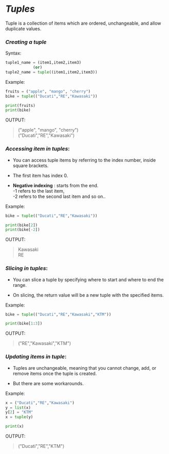 _Tuples_
==

Tuple is a collection of items which are ordered, unchangeable, and allow duplicate values.

### _Creating a tuple_

Syntax:
```python
tuple1_name = (item1,item2,item3)
            (or)
tuple2_name = tuple((item1,item2,item3))
```

Example:
```python
fruits = ("apple", "mango", "cherry")
bike = tuple(("Ducati","RE","Kawasaki"))

print(fruits)
print(bike)
```

OUTPUT:
>("apple", "mango", "cherry")  
>("Ducati","RE","Kawasaki")

### _Accessing item in tuples_:

- You can access tuple items by referring to the index number, inside square brackets.

- The first item has index 0.

- **Negative indexing** : starts from the end.  
-1 refers to the last item,   
-2 refers to the second last item and so on..

Example:

```python
bike = tuple(("Ducati","RE","Kawasaki"))

print(bike[2])
print(bike[-2])
```

OUTPUT:
>Kawasaki  
>RE

### _Slicing in tuples_:

- You can slice a tuple by specifying where to start and where to end the range.

- On slicing, the return value will be a new tuple with the specified items.

Example:

```python
bike = tuple(("Ducati","RE","Kawasaki","KTM"))

print(bike[1:3])
```
OUTPUT:
>("RE","Kawasaki","KTM")

### _Updating items in tuple_:

- Tuples are unchangeable, meaning that you cannot change, add, or remove items once the tuple is created.

- But there are some workarounds.

Example:

```python
x = ("Ducati","RE","Kawasaki")
y = list(x)
y[2] = "KTM"
x = tuple(y)

print(x)
```

OUTPUT:
>("Ducati","RE","KTM")





